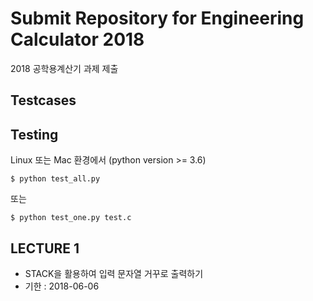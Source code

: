 # Submit Repository for Engineering Calculator 2018
2018 공학용계산기 과제 제출

## Testcases


## Testing
Linux 또는 Mac 환경에서 (python version >= 3.6)
```
$ python test_all.py
```
또는
```
$ python test_one.py test.c
```

## LECTURE 1
* STACK을 활용하여 입력 문자열 거꾸로 출력하기
* 기한 : 2018-06-06
